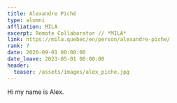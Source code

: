 ```yaml
---
title: Alexandre Piché
type: alumni
affliation: MILA
excerpt: Remote Collaborator // *MILA*
link: https://mila.quebec/en/person/alexandre-piche/
rank: 7
date: 2020-09-01 00:00:00
date_leave: 2023-05-01 00:00:00
header:
  teaser: /assets/images/alex_piche.jpg
---
```


Hi my name is Alex.
